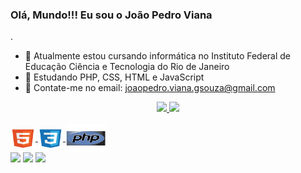 ### Olá, Mundo!!! Eu sou o João Pedro Viana
.
- 🔭 Atualmente estou cursando informática no Instituto Federal de Educação Ciência e Tecnologia do Rio de Janeiro
- 🌱 Estudando PHP, CSS, HTML e JavaScript
- 💬 Contate-me no email: joaopedro.viana.gsouza@gmail.com

<div align="center">
  <a href="https://github.com/JoaoZalli">
  <img height="180em" src="https://github-readme-stats.vercel.app/api?username=JoaoZalli&show_icons=true&theme=gruvbox&include_all_commits=true&count_private=true"/>
  <img height="180em" src="https://github-readme-stats.vercel.app/api/top-langs/?username=JoaoZalli&layout=compact&langs_count=7&theme=gruvbox"/>
</div>
<div style="display: inline_block"><br>
  <img align="center" alt="Joao-HTML" height="30" width="40" src="https://raw.githubusercontent.com/devicons/devicon/master/icons/html5/html5-original.svg">
  <img align="center" alt="Joao-CSS" height="30" width="40" src="https://raw.githubusercontent.com/devicons/devicon/master/icons/css3/css3-original.svg">
  <img align="center" alt="Joao-PHP" height="45" width="65" src="https://raw.githubusercontent.com/devicons/devicon/master/icons/php/php-original.svg">
</div>
<div>
   <a href = "mailto:joaopedro.viana.gsouza@gmail.com"><img src="https://img.shields.io/badge/Gmail-D14836?style=for-the-badge&logo=gmail&logoColor=white"></a>
   <a href="" target="_blank"><img src="https://img.shields.io/badge/Discord-7289DA?style=for-the-badge&logo=discord&logoColor=white" target="_blank"></a> 
   <a href="https://www.linkedin.com/in/joao-pedro-gon%C3%A7alves-viana-de-souza-a33a84242/" target="_blank"><img src="https://img.shields.io/badge/-LinkedIn-%230077B5?style=for-the-badge&logo=linkedin&logoColor=white" target="_blank"></a> 
</div>
